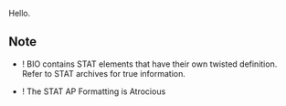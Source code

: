 
Hello.

## Note

- ! BIO contains STAT elements that have their own twisted definition. Refer to STAT archives for true information.

- ! The STAT AP Formatting is Atrocious


